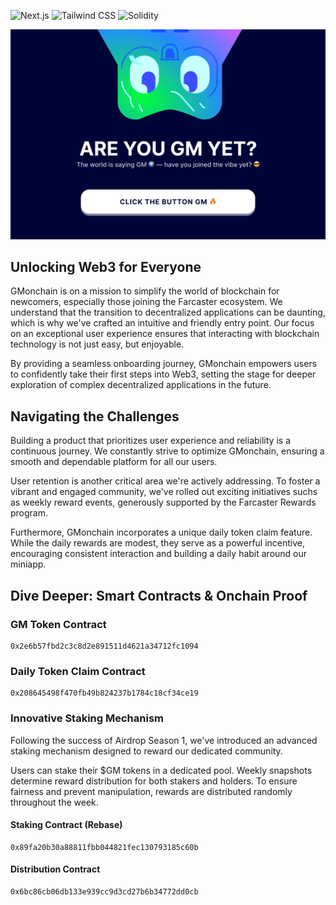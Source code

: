 ![Next.js](https://img.shields.io/badge/Next.js-black?style=for-the-badge&logo=next.js&logoColor=white) ![Tailwind CSS](https://img.shields.io/badge/Tailwind_CSS-38B2AC?style=for-the-badge&logo=tailwind-css&logoColor=white) ![Solidity](https://img.shields.io/badge/Solidity-363636?style=for-the-badge&logo=solidity&logoColor=white)


![GMonchain Banner](Banner/banner.png)

## Unlocking Web3 for Everyone

GMonchain is on a mission to simplify the world of blockchain for newcomers, especially those joining the Farcaster ecosystem. We understand that the transition to decentralized applications can be daunting, which is why we've crafted an intuitive and friendly entry point. Our focus on an exceptional user experience ensures that interacting with blockchain technology is not just easy, but enjoyable.

By providing a seamless onboarding journey, GMonchain empowers users to confidently take their first steps into Web3, setting the stage for deeper exploration of complex decentralized applications in the future.

## Navigating the Challenges

Building a product that prioritizes user experience and reliability is a continuous journey. We constantly strive to optimize GMonchain, ensuring a smooth and dependable platform for all our users.

User retention is another critical area we're actively addressing. To foster a vibrant and engaged community, we've rolled out exciting initiatives suchs as weekly reward events, generously supported by the Farcaster Rewards program.

Furthermore, GMonchain incorporates a unique daily token claim feature. While the daily rewards are modest, they serve as a powerful incentive, encouraging consistent interaction and building a daily habit around our miniapp.

## Dive Deeper: Smart Contracts & Onchain Proof

### GM Token Contract
```
0x2e6b57fbd2c3c8d2e891511d4621a34712fc1094
```

### Daily Token Claim Contract
```
0x208645498f470fb49b824237b1784c18cf34ce19
```

### Innovative Staking Mechanism

Following the success of Airdrop Season 1, we've introduced an advanced staking mechanism designed to reward our dedicated community.

Users can stake their \$GM tokens in a dedicated pool. Weekly snapshots determine reward distribution for both stakers and holders. To ensure fairness and prevent manipulation, rewards are distributed randomly throughout the week.

#### Staking Contract (Rebase)
```
0x89fa20b30a88811fbb044821fec130793185c60b
```

#### Distribution Contract
```
0x6bc86cb06db133e939cc9d3cd27b6b34772dd0cb
```
